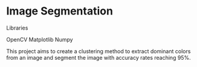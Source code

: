 # Image Segmentation

Libraries

  OpenCV
  Matplotlib
  Numpy

This project aims to create a clustering method to extract dominant colors from an image and segment the image with accuracy rates reaching 95%.
